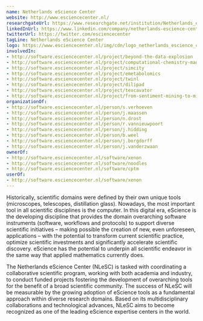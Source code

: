 ```yaml
---
name: Netherlands eScience Center
website: http://www.esciencecenter.nl/
researchgateUrl: https://www.researchgate.net/institution/Netherlands_eScience_Center
linkedInUrl: https://www.linkedin.com/company/netherlands-escience-center
twitterUrl: https://twitter.com/esciencecenter
tagLine: Netherlands eScience Center
logo: https://www.esciencecenter.nl/img/cdn/logo_netherlands_escience_center.jpg
involvedIn:
- http://software.esciencecenter.nl/project/beyond-the-data-explosion
- http://software.esciencecenter.nl/project/computational-chemistry-made-easy
- http://software.esciencecenter.nl/project/simcity
- http://software.esciencecenter.nl/project/emetabolomics
- http://software.esciencecenter.nl/project/twinl
- http://software.esciencecenter.nl/project/dilipad
- http://software.esciencecenter.nl/project/texcavator
- http://software.esciencecenter.nl/project/from-sentiment-mining-to-mining-embodied-emotions
organizationOf:
- http://software.esciencecenter.nl/person/s.verhoeven
- http://software.esciencecenter.nl/person/j.maassen
- http://software.esciencecenter.nl/person/n.drost
- http://software.esciencecenter.nl/person/r.vannieuwpoort
- http://software.esciencecenter.nl/person/j.hidding
- http://software.esciencecenter.nl/person/b.weel
- http://software.esciencecenter.nl/person/j.borgdorff
- http://software.esciencecenter.nl/person/j.vanderzwaan
ownerOf:
- http://software.esciencecenter.nl/software/xenon
- http://software.esciencecenter.nl/software/noodles
- http://software.esciencecenter.nl/software/cptm
userOf:
- http://software.esciencecenter.nl/software/xenon
---
```

Historically, scientific domains were defined by their own unique tools (microscopes, telescopes, distillation glass). Nowadays, the most important tool in all scientific disciplines is the computer. In this digital era, eScience is the developing discipline that provides the domain overarching software instruments (software, workflows and protocols) to support diverse scientific initiatives – making possible the creation of new, even unforeseen, applications – with the potential to transform current scientific practice, optimize scientific investments and significantly accelerate scientific discovery. eScience has the potential to underpin all scientific endeavor in the same way that applied mathematics currently does.

The Netherlands eScience Center (NLeSC) is tasked with coordinating a collaborative scientific program, working with both academia and industry, to conduct funded projects fostering the development of overarching tools for the benefit of a broad scientific community. The success of NLeSC will be measurable by the growing adoption of eScience tools as a fundamental approach within diverse research domains. Based on its multidisciplinary collaborations and technological advances, NLeSC aims to become recognized as one of the leading eScience expertise centers in the world.

